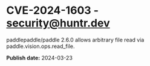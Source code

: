 # CVE-2024-1603 - security@huntr.dev

paddlepaddle/paddle 2.6.0 allows arbitrary file read via paddle.vision.ops.read_file.

**Publish date:** 2024-03-23
